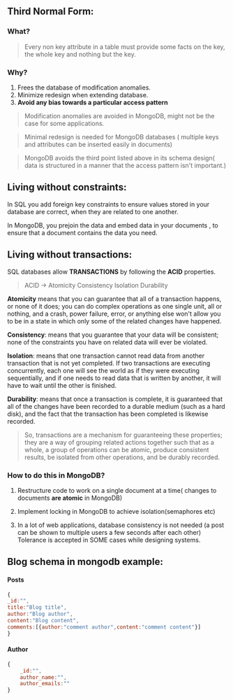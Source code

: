 ## Third Normal Form:

### What?

> Every non key attribute in a table must provide some facts on the key, the whole key and nothing but the key.

### Why?

1.  Frees the database of modification anomalies.
2.  Minimize redesign when extending database.
3.  **Avoid any bias towards a particular access pattern**

> Modification anomalies are avoided in MongoDB, might not be the case for some applications.

> Minimal redesign is needed for MongoDB databases ( multiple keys and attributes can be inserted easily in documents)

> MongoDB avoids the third point listed above in its schema design( data is structured in a manner that the access pattern isn't important.)

## Living without constraints:

In SQL you add foreign key constraints to ensure values stored in your database are correct, when they are related to one another.

In MongoDB, you prejoin the data and embed data in your documents , to ensure that a document contains the data you need.

## Living without transactions:

SQL databases allow **TRANSACTIONS** by following the **ACID** properties.

> ACID -> Atomicity
> Consistency
> Isolation
> Durability

**Atomicity** means that you can guarantee that all of a transaction happens, or none of it does; you can do complex operations as one single unit, all or nothing, and a crash, power failure, error, or anything else won't allow you to be in a state in which only some of the related changes have happened.

**Consistency**: means that you guarantee that your data will be consistent; none of the constraints you have on related data will ever be violated.

**Isolation**: means that one transaction cannot read data from another transaction that is not yet completed. If two transactions are executing concurrently, each one will see the world as if they were executing sequentially, and if one needs to read data that is written by another, it will have to wait until the other is finished.

**Durability**: means that once a transaction is complete, it is guaranteed that all of the changes have been recorded to a durable medium (such as a hard disk), and the fact that the transaction has been completed is likewise recorded.

> So, transactions are a mechanism for guaranteeing these properties; they are a way of grouping related actions together such that as a whole, a group of operations can be atomic, produce consistent results, be isolated from other operations, and be durably recorded.

### How to do this in MongoDB?

1.  Restructure code to work on a single document at a time( changes to documents **are atomic** in MongoDB)

2.  Implement locking in MongoDB to achieve isolation(semaphores etc)

3.  In a lot of web applications, database consistency is not needed (a post can be shown to multiple users a few seconds after each other) Tolerance is accepted in SOME cases while designing systems.

## Blog schema in mongodb example:

#### Posts

```js
{
_id:"",
title:"Blog title",
author:"Blog author",
content:"Blog content",
comments:[{author:"comment author",content:"comment content"}]
}
```

#### Author

```js
{
    _id:"",
    author_name:"",
    author_emails:""
}
```
